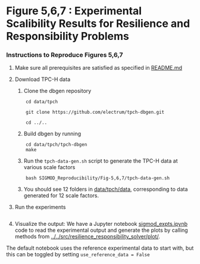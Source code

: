 # Figure 5,6,7 : Experimental Scalibility Results for Resilience and Responsibility Problems

### Instructions to Reproduce Figures 5,6,7
 
1. Make sure all prerequisites are satisfied as specified in [README.md](../../README.md)
2. Download TPC-H data
    1. Clone the dbgen repository
    ```
        cd data/tpch
        
        git clone https://github.com/electrum/tpch-dbgen.git

        cd ../..
    ```
    2. Build dbgen by running
    ```
        cd data/tpch/tpch-dbgen
        make
    ```
    3. Run the ``tpch-data-gen.sh`` script to generate the TPC-H data at various scale factors
    ```
        bash SIGMOD_Reproducibility/Fig-5,6,7/tpch-data-gen.sh 
    ```
    3. You should see 12 folders in [data/tpch/data](data/tpch/data), corresponding to data generated for 12 scale factors.

3. Run the experiments
    ```
    ```

4. Visualize the output: We have a Jupyter notebook [sigmod_expts.ipynb](sigmod_expts.ipynb) code to read the experimental output and generate the plots by calling methods from [../../src/resilience_responsibility_solver/plot/](../../src/resilience_responsibility_solver/plot/).

The default notebook uses the reference experimental data to start with, but this can be toggled by setting ``use_reference_data = False``